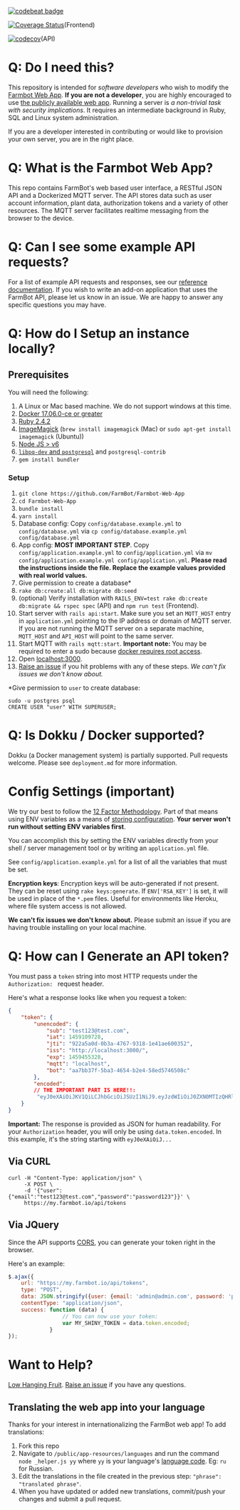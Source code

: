 [![codebeat badge](https://codebeat.co/badges/7b023dc5-6509-42af-ad6e-ec0b8262ef13)](https://codebeat.co/projects/github-com-rickcarlino-farmbot-web-app-master)


[![Coverage Status](https://coveralls.io/repos/github/FarmBot/Farmbot-Web-App/badge.svg)](https://coveralls.io/github/FarmBot/Farmbot-Web-App)(Frontend)


[![codecov](https://codecov.io/gh/FarmBot/Farmbot-Web-App/branch/master/graph/badge.svg)](https://codecov.io/gh/FarmBot/Farmbot-Web-App)(API)

# Q: Do I need this?

This repository is intended for *software developers* who wish to modify the [Farmbot Web App](http://my.farmbot.io/). **If you are not a developer**, you are highly encouraged to use [the publicly available web app](http://my.farmbot.io/). Running a server is *a non-trivial task with security implications*. It requires an intermediate background in Ruby, SQL and Linux system administration.

If you are a developer interested in contributing or would like to provision your own server, you are in the right place.

# Q: What is the Farmbot Web App?

This repo contains FarmBot's web based user interface, a RESTful JSON API and a Dockerized MQTT server. The API stores data such as user account information, plant data, authorization tokens and a variety of other resources. The MQTT server facilitates realtime messaging from the browser to the device.

# Q: Can I see some example API requests?

For a list of example API requests and responses, see our [reference documentation](https://gist.github.com/RickCarlino/10db2df375d717e9efdd3c2d9d8932af). If you wish to write an add-on application that uses the FarmBot API, please let us know in an issue. We are happy to answer any specific questions you may have.

# Q: How do I Setup an instance locally?

## Prerequisites

You will need the following:

 1. A Linux or Mac based machine. We do not support windows at this time.
 0. [Docker 17.06.0-ce or greater](https://docs.docker.com/engine/installation/)
 0. [Ruby 2.4.2](http://rvm.io/rvm/install)
 0. [ImageMagick](https://www.imagemagick.org/script/index.php) (`brew install imagemagick` (Mac) or `sudo apt-get install imagemagick` (Ubuntu))
 0. [Node JS > v6](https://nodejs.org/en/download/)
 0. [`libpq-dev` and `postgresql`](http://stackoverflow.com/questions/6040583/cant-find-the-libpq-fe-h-header-when-trying-to-install-pg-gem/6040822#6040822) and `postgresql-contrib`
 0. `gem install bundler`

### Setup

 1. `git clone https://github.com/FarmBot/Farmbot-Web-App`
 0. `cd Farmbot-Web-App`
 0. `bundle install`
 0. `yarn install`
 0. Database config: Copy `config/database.example.yml` to `config/database.yml` via `cp config/database.example.yml config/database.yml`
 0. App config: **MOST IMPORTANT STEP**. Copy `config/application.example.yml` to `config/application.yml` via `mv config/application.example.yml config/application.yml`. **Please read the instructions inside the file. Replace the example values provided with real world values.**
 0. Give permission to create a database*
 0. `rake db:create:all db:migrate db:seed`
 0. (optional) Verify installation with `RAILS_ENV=test rake db:create db:migrate && rspec spec` (API) and `npm run test` (Frontend).
 0. Start server with `rails api:start`. Make sure you set an `MQTT_HOST` entry in `application.yml` pointing to the IP address or domain of  MQTT server. If you are not running the MQTT server on a separate machine, `MQTT_HOST` and `API_HOST` will point to the same server.
 0. Start MQTT with `rails mqtt:start`. **Important note:** You may be required to enter a sudo because [docker requires root access](https://docs.docker.com/engine/security/security/#docker-daemon-attack-surface).
 0. Open [localhost:3000](http://localhost:3000).
 0. [Raise an issue](https://github.com/FarmBot/Farmbot-Web-App/issues/new?title=Installation%20Failure) if you hit problems with any of these steps. *We can't fix issues we don't know about.*

\*Give permission to `user` to create database:
```
sudo -u postgres psql
CREATE USER "user" WITH SUPERUSER;
```

# Q: Is Dokku / Docker supported?

Dokku (a Docker management system) is partially supported. Pull requests welcome. Please see `deployment.md` for more information.

# Config Settings (important)

We try our best to follow the [12 Factor Methodology](https://12factor.net/). Part of that means using ENV variables as a means of [storing configuration](https://12factor.net/config). **Your server won't run without setting ENV variables first**.

You can accomplish this by setting the ENV variables directly from your shell / server management tool or by writing an `application.yml` file.

See `config/application.example.yml` for a list of all the variables that must be set.

**Encryption keys**: Encryption keys will be auto-generated if not present. They can be reset using `rake keys:generate`. If `ENV['RSA_KEY']` is set, it will be used in place of the `*.pem` files. Useful for environments like Heroku, where file system access is not allowed.

**We can't fix issues we don't know about.** Please submit an issue if you are having trouble installing on your local machine.

# Q: How can I Generate an API token?

You must pass a `token` string into most HTTP requests under the `Authorization: ` request header.

Here's what a response looks like when you request a token:

```json
{
    "token": {
        "unencoded": {
            "sub": "test123@test.com",
            "iat": 1459109728,
            "jti": "922a5a0d-0b3a-4767-9318-1e41ae600352",
            "iss": "http://localhost:3000/",
            "exp": 1459455328,
            "mqtt": "localhost",
            "bot": "aa7bb37f-5ba3-4654-b2e4-58ed5746508c"
        },
        "encoded":
        // THE IMPORTANT PART IS HERE!!:
         "eyJ0eXAiOiJKV1QiLCJhbGciOiJSUzI1NiJ9.eyJzdWIiOiJ0ZXN0MTIzQHRlc3QuY29tIiwiaWF0IjoxNDU5MTA5NzI4LCJqdGkiOiI5MjJhNWEwZC0wYjNhLTQ3NjctOTMxOC0xZTQxYWU2MDAzNTIiLCJpc3MiOiJodHRwOi8vbG9jYWxob3N0OjMwMDAvIiwiZXhwIjoxNDU5NDU1MzI4LCJtcXR0IjoibG9jYWxob3N0IiwiYm90IjoiYWE3YmIzN2YtNWJhMy00NjU0LWIyZTQtNThlZDU3NDY1MDhjIn0.KpkNGR9YH68AF3iHP48GormqXzspBJrDGm23aMFGyL_eRIN8iKzy4gw733SaJgFjmebJOqZkz3cly9P5ZpCKwlaxAyn9RvfjQgFcUK0mywWAAvKp5lHfOFLhBBGICTW1r4HcZBgY1zTzVBw4BqS4zM7Y0BAAsflYRdl4dDRG_236p9ETCj0MSYxFagfLLLq0W63943jSJtNwv_nzfqi3TTi0xASB14k5vYMzUDXrC-Z2iBdgmwAYUZUVTi2HsfzkIkRcTZGE7l-rF6lvYKIiKpYx23x_d7xGjnQb8hqbDmLDRXZJnSBY3zGY7oEURxncGBMUp4F_Yaf3ftg4Ry7CiA"
    }
}
```

**Important:** The response is provided as JSON for human readability. For your `Authorization` header, you will only be using `data.token.encoded`. In this example, it's the string starting with `eyJ0eXAiOiJ...`

## Via CURL

```
curl -H "Content-Type: application/json" \
     -X POST \
     -d '{"user":{"email":"test123@test.com","password":"password123"}}' \
     https://my.farmbot.io/api/tokens
```

## Via JQuery

Since the API supports [CORS](http://enable-cors.org/), you can generate your token right in the browser.

Here's an example:

```javascript
$.ajax({
    url: "https://my.farmbot.io/api/tokens",
    type: "POST",
    data: JSON.stringify({user: {email: 'admin@admin.com', password: 'password123'}}),
    contentType: "application/json",
    success: function (data) {
                 // You can now use your token:
                 var MY_SHINY_TOKEN = data.token.encoded;
             }
});
```


# Want to Help?

[Low Hanging Fruit](https://github.com/FarmBot/Farmbot-Web-App/search?utf8=%E2%9C%93&q=todo). [Raise an issue](https://github.com/FarmBot/Farmbot-Web-App/issues/new?title=Question%20about%20a%20TODO) if you have any questions.

## Translating the web app into your language

Thanks for your interest in internationalizing the FarmBot web app! To add translations:

1. Fork this repo
0. Navigate to `/public/app-resources/languages` and run the command `node _helper.js yy` where `yy` is your language's [language code](http://www.science.co.il/Language/Locale-codes.php). Eg: `ru` for Russian.
0. Edit the translations in the file created in the previous step: `"phrase": "translated phrase"`.
0. When you have updated or added new translations, commit/push your changes and submit a pull request.
